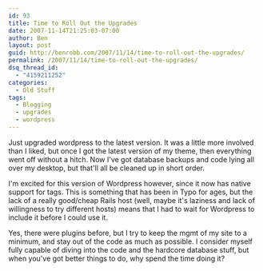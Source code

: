 ```yaml
---
id: 93
title: Time to Roll Out the Upgrades
date: 2007-11-14T21:25:03-07:00
author: Ben
layout: post
guid: http://benrobb.com/2007/11/14/time-to-roll-out-the-upgrades/
permalink: /2007/11/14/time-to-roll-out-the-upgrades/
dsq_thread_id:
  - "4159211252"
categories:
  - Old Stuff
tags:
  - Blogging
  - upgrades
  - wordpress
---
```

Just upgraded wordpress to the latest version.  It was a little more involved than I liked, but once I got the latest version of my theme, then everything went off without a hitch.  Now I've got database backups and code lying all over my desktop, but that'll all be cleaned up in short order.

I'm excited for this version of Wordpress however, since it now has native support for tags.  This is something that has been in Typo for ages, but the lack of a really good/cheap Rails host (well, maybe it's laziness and lack of willingness to try different hosts) means that I had to wait for Wordpress to include it before I could use it.

Yes, there were plugins before, but I try to keep the mgmt of my site to a minimum, and stay out of the code as much as possible.  I consider myself fully capable of diving into the code and the hardcore database stuff, but when you've got better things to do, why spend the time doing it?